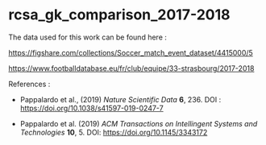 # rcsa_gk_comparison_2017-2018

The data used for this work can be found here : 

https://figshare.com/collections/Soccer_match_event_dataset/4415000/5   

https://www.footballdatabase.eu/fr/club/equipe/33-strasbourg/2017-2018   

References :   

- Pappalardo et al., (2019) *Nature Scientific Data* **6**, 236. DOI : https://doi.org/10.1038/s41597-019-0247-7   

- Pappalardo et al. (2019) *ACM Transactions on Intellingent Systems and Technologies* **10**, 5. DOI: https://doi.org/10.1145/3343172